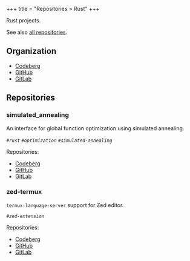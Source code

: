+++
title = "Repositories > Rust"
+++

Rust projects.

See also [all repositories](@/notes/Repositories.md).

## Organization

- [Codeberg](https://codeberg.org/paveloom-r)
- [GitHub](https://github.com/paveloom-r)
- [GitLab](https://gitlab.com/paveloom-g/rust)

## Repositories

### simulated_annealing

An interface for global function optimization using simulated annealing.

*`#rust` `#optimization` `#simulated-annealing`*

Repositories:

- [Codeberg](https://codeberg.org/paveloom-r/simulated_annealing)
- [GitHub](https://github.com/paveloom-r/simulated_annealing)
- [GitLab](https://gitlab.com/paveloom-g/rust/simulated_annealing)

### zed-termux

`termux-language-server` support for Zed editor.

*`#zed-extension`*

Repositories:

- [Codeberg](https://codeberg.org/paveloom-r/zed-termux)
- [GitHub](https://github.com/paveloom-r/zed-termux)
- [GitLab](https://gitlab.com/paveloom-g/rust/zed-termux)
